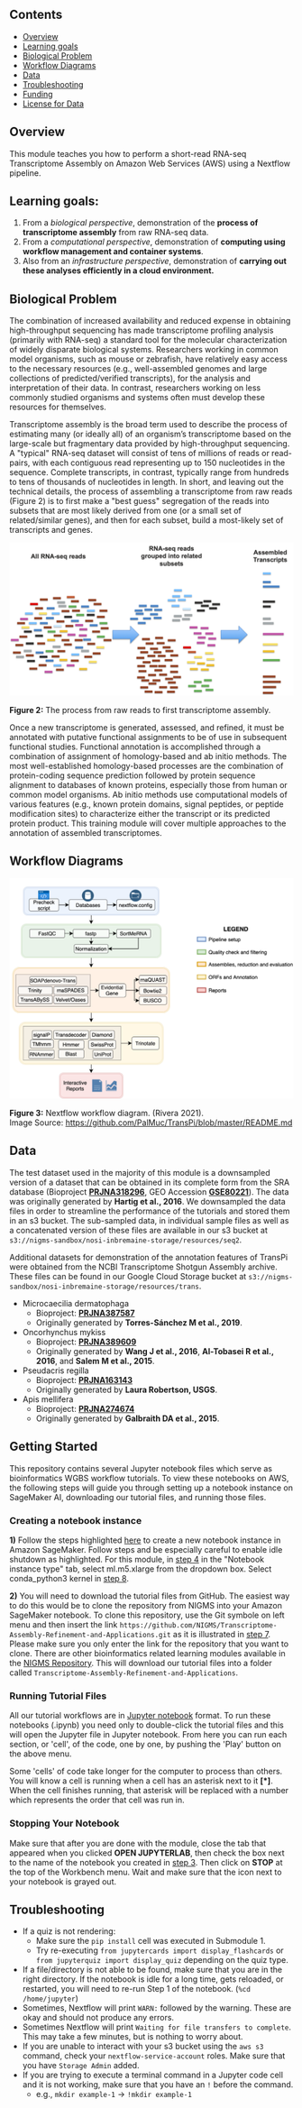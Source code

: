 ## Contents

+ [Overview](#overview)
+ [Learning goals](#learning-goals)
+ [Biological Problem](#biological-problem)
+ [Workflow Diagrams](#workflow-diagrams)
+ [Data](#data)
+ [Troubleshooting](#troubleshooting)
+ [Funding](#funding)
+ [License for Data](#license-for-data)

## Overview
This module teaches you how to perform a short-read RNA-seq Transcriptome Assembly on Amazon Web Services (AWS) using a Nextflow pipeline. 

## Learning goals:
1. From a *biological perspective*, demonstration of the **process of transcriptome assembly** from raw RNA-seq data.
2. From a *computational perspective*, demonstration of **computing using workflow management and container systems**.
3. Also from an *infrastructure perspective*, demonstration of **carrying out these analyses efficiently in a cloud environment.**

## **Biological Problem**
The combination of increased availability and reduced expense in obtaining high-throughput sequencing has made transcriptome profiling analysis (primarily with RNA-seq) a standard tool for the molecular characterization of widely disparate biological systems. Researchers working in common model organisms, such as mouse or zebrafish, have relatively easy access to the necessary resources (e.g., well-assembled genomes and large collections of predicted/verified transcripts), for the analysis and interpretation of their data. In contrast, researchers working on less commonly studied organisms and systems often must develop these resources for themselves.

Transcriptome assembly is the broad term used to describe the process of estimating many (or ideally all) of an organism’s transcriptome based on the large-scale but fragmentary data provided by high-throughput sequencing. A "typical" RNA-seq dataset will consist of tens of millions of reads or read-pairs, with each contiguous read representing up to 150 nucleotides in the sequence. Complete transcripts, in contrast, typically range from hundreds to tens of thousands of nucleotides in length. In short, and leaving out the technical details, the process of assembling a transcriptome from raw reads (Figure 2) is to first make a "best guess" segregation of the reads into subsets that are most likely derived from one (or a small set of related/similar genes), and then for each subset, build a most-likely set of transcripts and genes.

![basic transcriptome assembly](../images/basic_assembly.png)

**Figure 2:** The process from raw reads to first transcriptome assembly.

Once a new transcriptome is generated, assessed, and refined, it must be annotated with putative functional assignments to be of use in subsequent functional studies.  Functional annotation is accomplished through a combination of assignment of homology-based and ab initio methods. The most well-established homology-based processes are the combination of protein-coding sequence prediction followed by protein sequence alignment to databases of known proteins, especially those from human or common model organisms. Ab initio methods use computational models of various features (e.g., known protein domains, signal peptides, or peptide modification sites) to characterize either the transcript or its predicted protein product. This training module will cover multiple approaches to the annotation of assembled transcriptomes.

## **Workflow Diagrams**

![transpi workflow](../images/transpi_workflow.png)
 
**Figure 3:** Nextflow workflow diagram. (Rivera 2021).  
Image Source: https://github.com/PalMuc/TransPi/blob/master/README.md

## **Data** 
The test dataset used in the majority of this module is a downsampled version of a dataset that can be obtained in its complete form from the SRA database (Bioproject [**PRJNA318296**](https://www.ncbi.nlm.nih.gov/bioproject/PRJNA318296), GEO Accession [**GSE80221**](https://www.ncbi.nlm.nih.gov/geo/query/acc.cgi?acc=GSE80221)). The data was originally generated by **Hartig et al., 2016**. We downsampled the data files in order to streamline the performance of the tutorials and stored them in an s3 bucket. The sub-sampled data, in individual sample files as well as a concatenated version of these files are available in our s3 bucket at `s3://nigms-sandbox/nosi-inbremaine-storage/resources/seq2`.

Additional datasets for demonstration of the annotation features of TransPi were obtained from the NCBI Transcriptome Shotgun Assembly archive. These files can be found in our Google Cloud Storage bucket at `s3://nigms-sandbox/nosi-inbremaine-storage/resources/trans`.
- Microcaecilia dermatophaga 
    - Bioproject: [**PRJNA387587**](https://www.ncbi.nlm.nih.gov/bioproject/PRJNA387587)
    - Originally generated by **Torres-Sánchez M et al., 2019**. 
- Oncorhynchus mykiss
    - Bioproject: [**PRJNA389609**](https://www.ncbi.nlm.nih.gov/bioproject/PRJNA389609)
    - Originally generated by **Wang J et al., 2016**, **Al-Tobasei R et al., 2016**, and **Salem M et al., 2015**. 
- Pseudacris regilla
    - Bioproject: [**PRJNA163143**](https://www.ncbi.nlm.nih.gov/bioproject/PRJNA163143)
    - Originally generated by **Laura Robertson, USGS**. 
- Apis mellifera
    - Bioproject: [**PRJNA274674**](https://www.ncbi.nlm.nih.gov/bioproject/PRJNA274674)
    - Originally generated by **Galbraith DA et al., 2015**.

## **Getting Started**

This repository contains several Jupyter notebook files which serve as bioinformatics WGBS workflow tutorials. To view these notebooks on AWS, the following steps will guide you through setting up a notebook instance on SageMaker AI, downloading our tutorial files, and running those files.

### Creating a notebook instance

**1)** Follow the steps highlighted [here](https://github.com/NIGMS/NIGMS-Sandbox/blob/main/docs/HowToCreateAWSSagemakerNotebooks.md) to create a new notebook instance in Amazon SageMaker. Follow steps and be especially careful to enable idle shutdown as highlighted. For this module, in [step 4](https://github.com/NIGMS/NIGMS-Sandbox/blob/main/docs/HowToCreateAWSSagemakerNotebooks.md) in the "Notebook instance type" tab, select ml.m5.xlarge from the dropdown box. Select conda_python3 kernel in [step 8](https://github.com/NIGMS/NIGMS-Sandbox/blob/main/docs/HowToCreateAWSSagemakerNotebooks.md).

**2)** You will need to download the tutorial files from GitHub. The easiest way to do this would be to clone the repository from NIGMS into your Amazon SageMaker notebook. To clone this repository, use the Git symbole on left menu and then insert the link `https://github.com/NIGMS/Transcriptome-Assembly-Refinement-and-Applications.git` as it is illustrated in [step 7](https://github.com/NIGMS/NIGMS-Sandbox/blob/main/docs/HowToCreateAWSSagemakerNotebooks.md). Please make sure you only enter the link for the repository that you want to clone. There are other bioinformatics related learning modules available in the [NIGMS Repository](https://github.com/NIGMS). This will download our tutorial files into a folder called `Transcriptome-Assembly-Refinement-and-Applications`.

### Running Tutorial Files

All our tutorial workflows are in [Jupyter notebook](https://docs.jupyter.org/en/latest/ "Juypter notebook documentation") format. To run these notebooks (.ipynb) you need only to double-click the tutorial files and this will open the Jupyter file in Jupyter notebook. From here you can run each section, or 'cell', of the code, one by one, by pushing the 'Play' button on the above menu.

Some 'cells' of code take longer for the computer to process than others. You will know a cell is running when a cell has an asterisk next to it **[*]**. When the cell finishes running, that asterisk will be replaced with a number which represents the order that cell was run in.

### Stopping Your Notebook

Make sure that after you are done with the module, close the tab that appeared when you clicked **OPEN JUPYTERLAB**, then check the box next to the name of the notebook you created in [step 3](https://github.com/NIGMS/NIGMS-Sandbox/blob/main/docs/HowToCreateAWSSagemakerNotebooks.md). Then click on **STOP** at the top of the Workbench menu. Wait and make sure that the icon next to your notebook is grayed out.

## **Troubleshooting**
- If a quiz is not rendering:
    - Make sure the `pip install` cell was executed in Submodule 1.
    - Try re-executing `from jupytercards import display_flashcards` or `from jupyterquiz import display_quiz` depending on the quiz type. 
- If a file/directory is not able to be found, make sure that you are in the right directory. If the notebook is idle for a long time, gets reloaded, or restarted, you will need to re-run Step 1 of the notebook. (`%cd /home/jupyter`)
- Sometimes, Nextflow will print `WARN:` followed by the warning. These are okay and should not produce any errors.
- Sometimes Nextflow will print `Waiting for file transfers to complete`. This may take a few minutes, but is nothing to worry about.
- If you are unable to interact with your s3 bucket using the `aws s3` command, check your `nextflow-service-account` roles. Make sure that you have `Storage Admin` added.
- If you are trying to execute a terminal command in a Jupyter code cell and it is not working, make sure that you have an `!` before the command.
    - e.g., `mkdir example-1` -> `!mkdir example-1`
